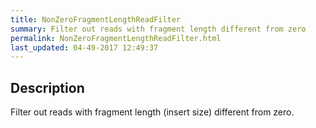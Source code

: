 ```yaml
---
title: NonZeroFragmentLengthReadFilter
summary: Filter out reads with fragment length different from zero
permalink: NonZeroFragmentLengthReadFilter.html
last_updated: 04-49-2017 12:49:37
---
```


## Description

Filter out reads with fragment length (insert size) different from zero.

